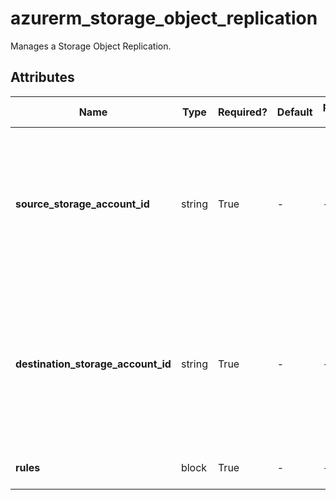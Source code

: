 # azurerm_storage_object_replication

Manages a Storage Object Replication.

## Attributes

| Name | Type | Required? | Default  | possible values | Description |
| ---- | ---- | --------- | -------- | ----------- | ----------- |
| **source_storage_account_id** | string | True | -  |  -  | The ID of the source storage account. Changing this forces a new Storage Object Replication to be created. | 
| **destination_storage_account_id** | string | True | -  |  -  | The ID of the destination storage account. Changing this forces a new Storage Object Replication to be created. | 
| **rules** | block | True | -  |  -  | One or more `rules` blocks. | 

